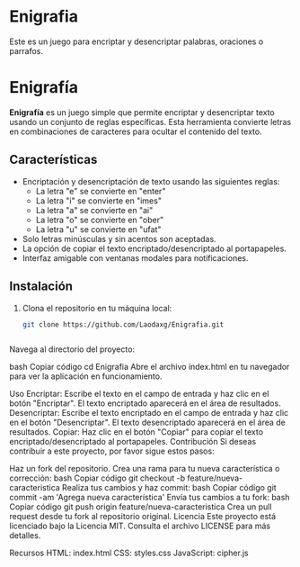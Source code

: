 # Enigrafia
Este es un juego para encriptar y desencriptar palabras, oraciones o parrafos.

# Enigrafía

**Enigrafía** es un juego simple que permite encriptar y desencriptar texto usando un conjunto de reglas específicas. Esta herramienta convierte letras en combinaciones de caracteres para ocultar el contenido del texto.

## Características

- Encriptación y desencriptación de texto usando las siguientes reglas:
  - La letra "e" se convierte en "enter"
  - La letra "i" se convierte en "imes"
  - La letra "a" se convierte en "ai"
  - La letra "o" se convierte en "ober"
  - La letra "u" se convierte en "ufat"
- Solo letras minúsculas y sin acentos son aceptadas.
- La opción de copiar el texto encriptado/desencriptado al portapapeles.
- Interfaz amigable con ventanas modales para notificaciones.

## Instalación

1. Clona el repositorio en tu máquina local:
   ```bash
   git clone https://github.com/Laodaxg/Enigrafia.git



Navega al directorio del proyecto:

bash
Copiar código
cd Enigrafia
Abre el archivo index.html en tu navegador para ver la aplicación en funcionamiento.

Uso
Encriptar: Escribe el texto en el campo de entrada y haz clic en el botón "Encriptar". El texto encriptado aparecerá en el área de resultados.
Desencriptar: Escribe el texto encriptado en el campo de entrada y haz clic en el botón "Desencriptar". El texto desencriptado aparecerá en el área de resultados.
Copiar: Haz clic en el botón "Copiar" para copiar el texto encriptado/desencriptado al portapapeles.
Contribución
Si deseas contribuir a este proyecto, por favor sigue estos pasos:

Haz un fork del repositorio.
Crea una rama para tu nueva característica o corrección:
bash
Copiar código
git checkout -b feature/nueva-caracteristica
Realiza tus cambios y haz commit:
bash
Copiar código
git commit -am 'Agrega nueva característica'
Envía tus cambios a tu fork:
bash
Copiar código
git push origin feature/nueva-caracteristica
Crea un pull request desde tu fork al repositorio original.
Licencia
Este proyecto está licenciado bajo la Licencia MIT. Consulta el archivo LICENSE para más detalles.

Recursos
HTML: index.html
CSS: styles.css
JavaScript: cipher.js

